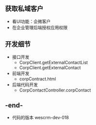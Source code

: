 
## 获取私域客户
- 看UI功能：企微客户
- 在企业管理后端授权应用权限

## 开发细节
- 接口开发
    - CorpClient.getExternalContactList
    - CorpClient.getExternalContact
- 前端开发
    - corpContract.html
- 后端代码开发
    - CorpContactController.corpContact

## -end-
- 代码的版本 wescrm-dev-018

